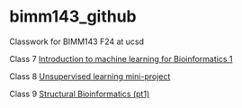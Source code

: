 # bimm143_github
Classwork for BIMM143 F24 at ucsd




Class 7 [Introduction to machine learning for Bioinformatics 1](https://github.com/ShubhyM/bimm143_github/blob/main/Class%2007/Class%2007.md)

Class 8 [Unsupervised learning mini-project](https://github.com/ShubhyM/bimm143_github/blob/main/Class%2008/lab08.md)

Class 9 [Structural Bioinformatics (pt1)](https://github.com/ShubhyM/bimm143_github/blob/main/Class%2009/Class%2009%20.md)




